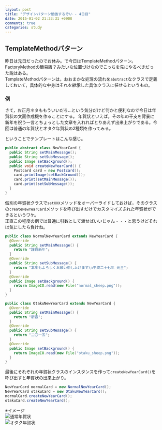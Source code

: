 ```yaml
---
layout: post
title: "デザインパターン勉強するぞい - 4日目"
date: 2015-01-02 21:33:31 +0900
comments: true
categories: study
---
```


## TemplateMethodパターン
昨日は元日だったのでお休み。で今日はTemplateMethodパターン。FactoryMethodの簡易版？みたいな位置づけなのでこっちを先にやるべきだった説はある。  
TemplateMethodパターンは，おおまかな処理の流れを`abstract`なクラスで定義しておいて，具体的な中身はそれを継承した具体クラスに任せるというもの。

### 例
さて，お正月ネタももういいだろ…という気分だけど何かと便利なので今日は年賀状の文面作成機を作ることにする。
年賀状といえば，その年の干支を背景に新年を祝う一言とちょっとした文章を入れればとりあえず出来上がりである。今回は普通の年賀状とオタク年賀状の2種類を作ってみる。
<!-- more -->

ということでテンプレートはこんな感じ。
``` java NewYearCard.java
public abstract class NewYearCard {
  public String setMainMessage();
  public String setSubMessage();
  public Image setBackground();
  public void createNewYearCard() {
    Postcard card = new Postcard();
    card.printImage(setBackGround());
    card.print(setMainMessage());
    card.print(setSubMessage());
  }
}
```
個別の年賀状クラスで`setXXX`メソッドをオーバーライドしておけば，そのクラスの`createNewYearCard`メソッドを呼び出すだけでカスタマイズされた年賀状ができるというワケ。  
正直この程度の例では普通に引数として渡せばいいじゃん・・・と思うけどそれは気にしたら負けね。

``` java NormalNewYearCard.java
public class NormalNewYearCard extends NewYearCard {
  @Override
  public String setMainMessage() {
    return "謹賀新年";
  }
  @Override
  public String setSubMessage() {
    return "本年もよろしくお願い申し上げます\n平成二十七年 元旦";
  }
  @Override
  public Image setBackground() {
    return ImageIO.read(new File("normal_sheep.png"));
  }
}
```
``` java OtakuNewYearCard.java
public class OtakuNewYearCard extends NewYearCard {
  @Override
  public String setMainMessage() {
    return "新春";
  }
  @Override
  public String setSubMessage() {
    return "二〇一五";
  }
  @Override
  public Image setBackground() {
    return ImageIO.read(new File("otaku_sheep.png"));
  }
}
```

最後にそれぞれの年賀状クラスのインスタンスを作って`createNewYearCard()`を呼び出すと年賀状の出来上がり。
``` java
NewYearCard normalCard = new NormalNewYearCard();
NewYearCard otakuCard = new OtakuNewYearCard();
normalCard.createNewYearCard();
otakuCard.createNewYearCard();
```

※イメージ  
![通常年賀状](/images/post/jp15t_et_0001.png)  
![オタク年賀状](/images/post/jp15t_px_0003.png)

